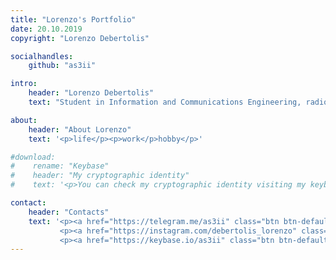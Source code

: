 ```yaml
---
title: "Lorenzo's Portfolio"
date: 20.10.2019
copyright: "Lorenzo Debertolis"

socialhandles:
    github: "as3ii"

intro:
    header: "Lorenzo Debertolis"
    text: "Student in Information and Communications Engineering, radioamateur, programmer"

about:
    header: "About Lorenzo"
    text: '<p>life</p><p>work</p>hobby</p>'

#download:
#    rename: "Keybase"
#    header: "My cryptographic identity"
#    text: '<p>You can check my cryptographic identity visiting my keybase profile<p>'

contact:
    header: "Contacts"
    text: '<p><a href="https://telegram.me/as3ii" class="btn btn-default btn-lg">TELEGRAM</a></p>
           <p><a href="https://instagram.com/debertolis_lorenzo" class="btn btn-default btn-lg">INSTAGRAM</a></p>
           <p><a href="https://keybase.io/as3ii" class="btn btn-default btn-lg">KEYBASE</a></p>'
---
```

